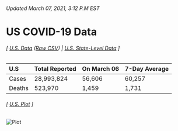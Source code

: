 ###### Updated March 07, 2021, 3:12 P.M EST
# US COVID-19 Data 
###### [ [U.S. Data](us.csv) ([Raw CSV](https://raw.githubusercontent.com/drebrb/covid-19-data/master/us.csv)) | [U.S. State-Level Data](states) ]
| U.S    | Total Reported   | On March 06   | 7-Day Average   |
|:-------|:-----------------|:--------------|:----------------|
| Cases  | 28,993,824       | 56,606        | 60,257          |
| Deaths | 523,970          | 1,459         | 1,731           |
###### [ [U.S. Plot](us.png) ]
![Plot](https://github.com/drebrb/covid-19-data/blob/master/us.png)